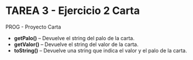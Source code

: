 # TAREA 3 - Ejercicio 2 Carta

PROG - Proyecto Carta

- **getPalo()** – Devuelve el string del palo de la carta.
- **getValor()** – Devuelve el string del valor de la carta.
- **toString()** – Devuelve una string que indica el valor y el palo de la carta.
